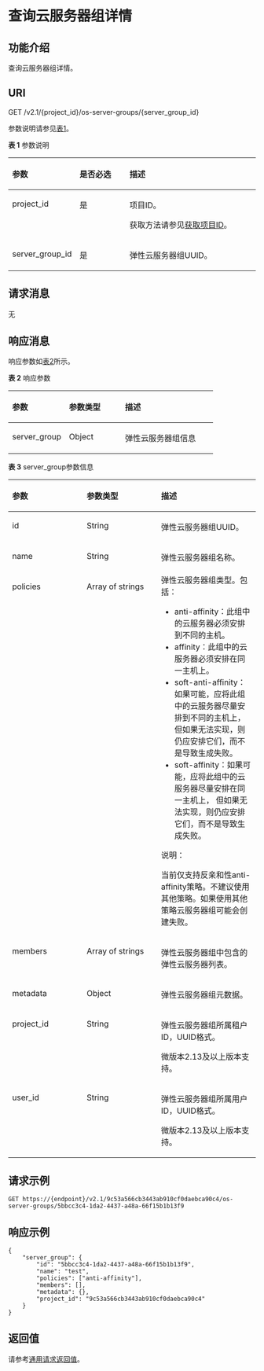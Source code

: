 # 查询云服务器组详情<a name="ZH-CN_TOPIC_0065817722"></a>

## 功能介绍<a name="zh-cn_topic_0057973159_section30240326"></a>

查询云服务器组详情。

## URI<a name="zh-cn_topic_0057973159_section3727484"></a>

GET /v2.1/\{project\_id\}/os-server-groups/\{server\_group\_id\}

参数说明请参见[表1](#table1773113411618)。

**表 1**  参数说明

<a name="table1773113411618"></a>
<table><thead align="left"><tr id="row2073173419165"><th class="cellrowborder" valign="top" width="23.342334233423344%" id="mcps1.2.4.1.1"><p id="p1734664216169"><a name="p1734664216169"></a><a name="p1734664216169"></a>参数</p>
</th>
<th class="cellrowborder" valign="top" width="21.202120212021203%" id="mcps1.2.4.1.2"><p id="p11346124271610"><a name="p11346124271610"></a><a name="p11346124271610"></a>是否必选</p>
</th>
<th class="cellrowborder" valign="top" width="55.45554555455545%" id="mcps1.2.4.1.3"><p id="p11346104220163"><a name="p11346104220163"></a><a name="p11346104220163"></a>描述</p>
</th>
</tr>
</thead>
<tbody><tr id="row1773534141610"><td class="cellrowborder" valign="top" width="23.342334233423344%" headers="mcps1.2.4.1.1 "><p id="p83465429162"><a name="p83465429162"></a><a name="p83465429162"></a>project_id</p>
</td>
<td class="cellrowborder" valign="top" width="21.202120212021203%" headers="mcps1.2.4.1.2 "><p id="p63461542141612"><a name="p63461542141612"></a><a name="p63461542141612"></a>是</p>
</td>
<td class="cellrowborder" valign="top" width="55.45554555455545%" headers="mcps1.2.4.1.3 "><p id="p18346124231612"><a name="p18346124231612"></a><a name="p18346124231612"></a>项目ID。</p>
<p id="p11346114211166"><a name="p11346114211166"></a><a name="p11346114211166"></a>获取方法请参见<a href="获取项目ID.md">获取项目ID</a>。</p>
</td>
</tr>
<tr id="row1373153419161"><td class="cellrowborder" valign="top" width="23.342334233423344%" headers="mcps1.2.4.1.1 "><p id="p193461542111617"><a name="p193461542111617"></a><a name="p193461542111617"></a>server_group_id</p>
</td>
<td class="cellrowborder" valign="top" width="21.202120212021203%" headers="mcps1.2.4.1.2 "><p id="p734764214164"><a name="p734764214164"></a><a name="p734764214164"></a>是</p>
</td>
<td class="cellrowborder" valign="top" width="55.45554555455545%" headers="mcps1.2.4.1.3 "><p id="p1034714281618"><a name="p1034714281618"></a><a name="p1034714281618"></a><span id="text1334713429164"><a name="text1334713429164"></a><a name="text1334713429164"></a>弹性云服务器</span>组UUID。</p>
</td>
</tr>
</tbody>
</table>

## 请求消息<a name="section7947182095214"></a>

无

## 响应消息<a name="zh-cn_topic_0057973159_section28398296"></a>

响应参数如[表2](#table176896216171)所示。

**表 2**  响应参数

<a name="table176896216171"></a>
<table><thead align="left"><tr id="row136891322172"><th class="cellrowborder" valign="top" width="27.792779277927792%" id="mcps1.2.4.1.1"><p id="p18622612101716"><a name="p18622612101716"></a><a name="p18622612101716"></a>参数</p>
</th>
<th class="cellrowborder" valign="top" width="27.342734273427343%" id="mcps1.2.4.1.2"><p id="p76221812141711"><a name="p76221812141711"></a><a name="p76221812141711"></a>参数类型</p>
</th>
<th class="cellrowborder" valign="top" width="44.86448644864487%" id="mcps1.2.4.1.3"><p id="p462291231718"><a name="p462291231718"></a><a name="p462291231718"></a>描述</p>
</th>
</tr>
</thead>
<tbody><tr id="row468942121713"><td class="cellrowborder" valign="top" width="27.792779277927792%" headers="mcps1.2.4.1.1 "><p id="p1622161215175"><a name="p1622161215175"></a><a name="p1622161215175"></a>server_group</p>
</td>
<td class="cellrowborder" valign="top" width="27.342734273427343%" headers="mcps1.2.4.1.2 "><p id="p11622171219171"><a name="p11622171219171"></a><a name="p11622171219171"></a>Object</p>
</td>
<td class="cellrowborder" valign="top" width="44.86448644864487%" headers="mcps1.2.4.1.3 "><p id="p12622131215171"><a name="p12622131215171"></a><a name="p12622131215171"></a><span id="text1562213126175"><a name="text1562213126175"></a><a name="text1562213126175"></a>弹性云服务器</span>组信息</p>
</td>
</tr>
</tbody>
</table>

**表 3**  server\_group参数信息

<a name="zh-cn_topic_0057973159_table5520021"></a>
<table><thead align="left"><tr id="zh-cn_topic_0057973159_row52947946"><th class="cellrowborder" valign="top" width="30.09%" id="mcps1.2.4.1.1"><p id="p14850105762611"><a name="p14850105762611"></a><a name="p14850105762611"></a>参数</p>
</th>
<th class="cellrowborder" valign="top" width="30.09%" id="mcps1.2.4.1.2"><p id="p1685014574266"><a name="p1685014574266"></a><a name="p1685014574266"></a>参数类型</p>
</th>
<th class="cellrowborder" valign="top" width="39.82%" id="mcps1.2.4.1.3"><p id="p168651757112614"><a name="p168651757112614"></a><a name="p168651757112614"></a>描述</p>
</th>
</tr>
</thead>
<tbody><tr id="zh-cn_topic_0057973159_row5110742"><td class="cellrowborder" valign="top" width="30.09%" headers="mcps1.2.4.1.1 "><p id="zh-cn_topic_0057973159_p11316939"><a name="zh-cn_topic_0057973159_p11316939"></a><a name="zh-cn_topic_0057973159_p11316939"></a>id</p>
</td>
<td class="cellrowborder" valign="top" width="30.09%" headers="mcps1.2.4.1.2 "><p id="zh-cn_topic_0057973159_p44256881"><a name="zh-cn_topic_0057973159_p44256881"></a><a name="zh-cn_topic_0057973159_p44256881"></a>String</p>
</td>
<td class="cellrowborder" valign="top" width="39.82%" headers="mcps1.2.4.1.3 "><p id="zh-cn_topic_0057973159_p56454382"><a name="zh-cn_topic_0057973159_p56454382"></a><a name="zh-cn_topic_0057973159_p56454382"></a><span id="text1090613491423"><a name="text1090613491423"></a><a name="text1090613491423"></a>弹性云服务器</span>组UUID。</p>
</td>
</tr>
<tr id="zh-cn_topic_0057973159_row38327398"><td class="cellrowborder" valign="top" width="30.09%" headers="mcps1.2.4.1.1 "><p id="zh-cn_topic_0057973159_p17511496"><a name="zh-cn_topic_0057973159_p17511496"></a><a name="zh-cn_topic_0057973159_p17511496"></a>name</p>
</td>
<td class="cellrowborder" valign="top" width="30.09%" headers="mcps1.2.4.1.2 "><p id="zh-cn_topic_0057973159_p9145087"><a name="zh-cn_topic_0057973159_p9145087"></a><a name="zh-cn_topic_0057973159_p9145087"></a>String</p>
</td>
<td class="cellrowborder" valign="top" width="39.82%" headers="mcps1.2.4.1.3 "><p id="zh-cn_topic_0057973159_p5596939"><a name="zh-cn_topic_0057973159_p5596939"></a><a name="zh-cn_topic_0057973159_p5596939"></a><span id="text1255410502213"><a name="text1255410502213"></a><a name="text1255410502213"></a>弹性云服务器</span>组名称。</p>
</td>
</tr>
<tr id="zh-cn_topic_0057973159_row50372456"><td class="cellrowborder" valign="top" width="30.09%" headers="mcps1.2.4.1.1 "><p id="zh-cn_topic_0057973159_p53637170"><a name="zh-cn_topic_0057973159_p53637170"></a><a name="zh-cn_topic_0057973159_p53637170"></a>policies</p>
</td>
<td class="cellrowborder" valign="top" width="30.09%" headers="mcps1.2.4.1.2 "><p id="zh-cn_topic_0057973159_p49643541"><a name="zh-cn_topic_0057973159_p49643541"></a><a name="zh-cn_topic_0057973159_p49643541"></a>Array of strings</p>
</td>
<td class="cellrowborder" valign="top" width="39.82%" headers="mcps1.2.4.1.3 "><div class="p" id="zh-cn_topic_0057973159_p31957059"><a name="zh-cn_topic_0057973159_p31957059"></a><a name="zh-cn_topic_0057973159_p31957059"></a><span id="text1212315519217"><a name="text1212315519217"></a><a name="text1212315519217"></a>弹性云服务器</span>组类型。包括：<a name="zh-cn_topic_0057973153_ul1237514118527"></a><a name="zh-cn_topic_0057973153_ul1237514118527"></a><ul id="zh-cn_topic_0057973153_ul1237514118527"><li>anti-affinity：此组中的<span id="text108531141105410"><a name="text108531141105410"></a><a name="text108531141105410"></a>云服务器</span>必须安排到不同的主机。</li><li>affinity：此组中的<span id="text45441542205412"><a name="text45441542205412"></a><a name="text45441542205412"></a>云服务器</span>必须安排在同一主机上。</li><li>soft-anti-affinity：如果可能，应将此组中的<span id="text19269184312543"><a name="text19269184312543"></a><a name="text19269184312543"></a>云服务器</span>尽量安排到不同的主机上，但如果无法实现，则仍应安排它们，而不是导致生成失败。</li><li>soft-affinity：如果可能，应将此组中的<span id="text146184418540"><a name="text146184418540"></a><a name="text146184418540"></a>云服务器</span>尽量安排在同一主机上， 但如果无法实现，则仍应安排它们，而不是导致生成失败。</li></ul>
</div>
<div class="note" id="note3999145219471"><a name="note3999145219471"></a><a name="note3999145219471"></a><span class="notetitle"> 说明： </span><div class="notebody"><p id="p1199975212476"><a name="p1199975212476"></a><a name="p1199975212476"></a>当前仅支持反亲和性anti-affinity策略。不建议使用其他策略。如果使用其他策略云服务器组可能会创建失败。</p>
</div></div>
</td>
</tr>
<tr id="zh-cn_topic_0057973159_row19178079"><td class="cellrowborder" valign="top" width="30.09%" headers="mcps1.2.4.1.1 "><p id="zh-cn_topic_0057973159_p9920603"><a name="zh-cn_topic_0057973159_p9920603"></a><a name="zh-cn_topic_0057973159_p9920603"></a>members</p>
</td>
<td class="cellrowborder" valign="top" width="30.09%" headers="mcps1.2.4.1.2 "><p id="zh-cn_topic_0057973159_p65371346"><a name="zh-cn_topic_0057973159_p65371346"></a><a name="zh-cn_topic_0057973159_p65371346"></a>Array of strings</p>
</td>
<td class="cellrowborder" valign="top" width="39.82%" headers="mcps1.2.4.1.3 "><p id="zh-cn_topic_0057973159_p8656215"><a name="zh-cn_topic_0057973159_p8656215"></a><a name="zh-cn_topic_0057973159_p8656215"></a><span id="text990715511124"><a name="text990715511124"></a><a name="text990715511124"></a>弹性云服务器</span>组中包含的<span id="text1063465220219"><a name="text1063465220219"></a><a name="text1063465220219"></a>弹性云服务器</span>列表。</p>
</td>
</tr>
<tr id="zh-cn_topic_0057973159_row10797076"><td class="cellrowborder" valign="top" width="30.09%" headers="mcps1.2.4.1.1 "><p id="zh-cn_topic_0057973159_p2147930"><a name="zh-cn_topic_0057973159_p2147930"></a><a name="zh-cn_topic_0057973159_p2147930"></a>metadata</p>
</td>
<td class="cellrowborder" valign="top" width="30.09%" headers="mcps1.2.4.1.2 "><p id="zh-cn_topic_0057973159_p39764641"><a name="zh-cn_topic_0057973159_p39764641"></a><a name="zh-cn_topic_0057973159_p39764641"></a>Object</p>
</td>
<td class="cellrowborder" valign="top" width="39.82%" headers="mcps1.2.4.1.3 "><p id="zh-cn_topic_0057973159_p43657808"><a name="zh-cn_topic_0057973159_p43657808"></a><a name="zh-cn_topic_0057973159_p43657808"></a><span id="text1752319533215"><a name="text1752319533215"></a><a name="text1752319533215"></a>弹性云服务器</span>组元数据。</p>
</td>
</tr>
<tr id="zh-cn_topic_0057973159_row57375958"><td class="cellrowborder" valign="top" width="30.09%" headers="mcps1.2.4.1.1 "><p id="zh-cn_topic_0057973159_p16941010"><a name="zh-cn_topic_0057973159_p16941010"></a><a name="zh-cn_topic_0057973159_p16941010"></a>project_id</p>
</td>
<td class="cellrowborder" valign="top" width="30.09%" headers="mcps1.2.4.1.2 "><p id="zh-cn_topic_0057973159_p30044530"><a name="zh-cn_topic_0057973159_p30044530"></a><a name="zh-cn_topic_0057973159_p30044530"></a>String</p>
</td>
<td class="cellrowborder" valign="top" width="39.82%" headers="mcps1.2.4.1.3 "><p id="zh-cn_topic_0057973159_p23428799"><a name="zh-cn_topic_0057973159_p23428799"></a><a name="zh-cn_topic_0057973159_p23428799"></a><span id="text12666541218"><a name="text12666541218"></a><a name="text12666541218"></a>弹性云服务器</span>组所属租户ID，UUID格式。</p>
<p id="p1873011156514"><a name="p1873011156514"></a><a name="p1873011156514"></a>微版本2.13及以上版本支持。</p>
</td>
</tr>
<tr id="zh-cn_topic_0057973159_row975381085117"><td class="cellrowborder" valign="top" width="30.09%" headers="mcps1.2.4.1.1 "><p id="zh-cn_topic_0057973159_p187549109517"><a name="zh-cn_topic_0057973159_p187549109517"></a><a name="zh-cn_topic_0057973159_p187549109517"></a>user_id</p>
</td>
<td class="cellrowborder" valign="top" width="30.09%" headers="mcps1.2.4.1.2 "><p id="zh-cn_topic_0057973159_p090181716517"><a name="zh-cn_topic_0057973159_p090181716517"></a><a name="zh-cn_topic_0057973159_p090181716517"></a>String</p>
</td>
<td class="cellrowborder" valign="top" width="39.82%" headers="mcps1.2.4.1.3 "><p id="zh-cn_topic_0057973159_p39217176512"><a name="zh-cn_topic_0057973159_p39217176512"></a><a name="zh-cn_topic_0057973159_p39217176512"></a><span id="text16860173512312"><a name="text16860173512312"></a><a name="text16860173512312"></a>弹性云服务器</span>组所属用户ID，UUID格式。</p>
<p id="p01189312816"><a name="p01189312816"></a><a name="p01189312816"></a>微版本2.13及以上版本支持。</p>
</td>
</tr>
</tbody>
</table>

## 请求示例<a name="zh-cn_topic_0057973159_section54258073"></a>

```
GET https://{endpoint}/v2.1/9c53a566cb3443ab910cf0daebca90c4/os-server-groups/5bbcc3c4-1da2-4437-a48a-66f15b1b13f9
```

## 响应示例<a name="section8761640135117"></a>

```
{
    "server_group": {
        "id": "5bbcc3c4-1da2-4437-a48a-66f15b1b13f9",
        "name": "test",
        "policies": ["anti-affinity"],
        "members": [],
        "metadata": {},
        "project_id": "9c53a566cb3443ab910cf0daebca90c4"
    }
}
```

## 返回值<a name="zh-cn_topic_0057973159_section32827787"></a>

请参考[通用请求返回值](通用请求返回值.md)。

